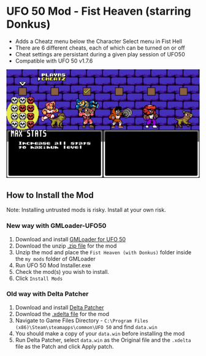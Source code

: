# UFO 50 Mod - Fist Heaven (starring Donkus)
- Adds a Cheatz menu below the Character Select menu in Fist Hell
- There are 6 different cheats, each of which can be turned on or off
- Cheat settings are persistant during a given play session of UFO50
- Compatible with UFO 50 v1.7.6

![Cheatz menu with Max Stats option selected](/images/cheatz.jpg)

## How to Install the Mod 

Note: Installing untrusted mods is risky. Install at your own risk. 

### New way with GMLoader-UFO50
1. Download and install [GMLoader for UFO 50](https://github.com/phil-macrocheira/GMLoader-UFO50/releases)
2. Download the unzip [.zip file](/Fist%20Heaven%20(with%20Donkus).zip) for the mod
3. Unzip the mod and place the `Fist Heaven (with Donkus)` folder inside the `my mods` folder of GMLoader
4. Run UFO 50 Mod Installer.exe
5. Check the mod(s) you wish to install.
6. Click `Install Mods`

### Old way with Delta Patcher
1. Download and install [Delta Patcher](https://github.com/marco-calautti/DeltaPatcher/releases)
2. Download the [.xdelta file](/fist_heaven_v.1.7.6.xdelta) for the mod
3. Navigate to Game Files Directory - `C:\Program Files (x86)\Steam\steamapps\common\UFO 50` and find `data.win`
4. You should make a copy of your `data.win` before installing the mod
5. Run Delta Patcher, select `data.win` as the Original file and the `.xdelta` file as the Patch and click Apply patch.
